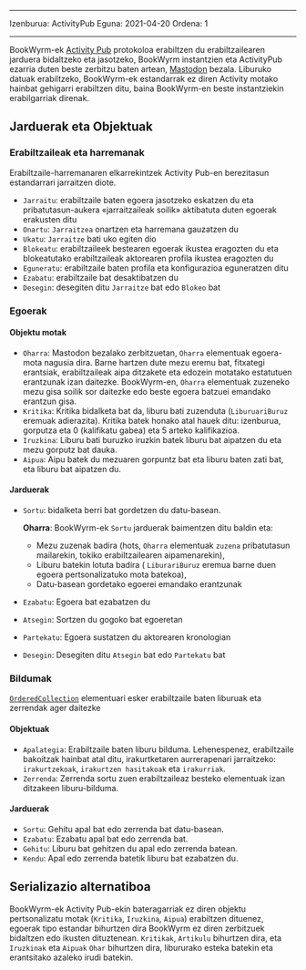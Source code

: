 - - -
Izenburua: ActivityPub Eguna: 2021-04-20 Ordena: 1
- - -

BookWyrm-ek [Activity Pub](http://activitypub.rocks/) protokoloa erabiltzen du erabiltzailearen jarduera bidaltzeko eta jasotzeko, BookWyrm instantzien eta ActivityPub ezarria duten beste zerbitzu baten artean, [Mastodon](https://joinmastodon.org/) bezala. Liburuko datuak erabiltzeko, BookWyrm-ek estandarrak ez diren Activity motako hainbat gehigarri erabiltzen ditu, baina BookWyrm-en beste instantziekin erabilgarriak direnak.

## Jarduerak eta Objektuak

### Erabiltzaileak eta harremanak
Erabiltzaile-harremanaren elkarrekintzek Activity Pub-en berezitasun estandarrari jarraitzen diote.

- `Jarraitu`: erabiltzaile baten egoera jasotzeko eskatzen du eta pribatutasun-aukera «jarraitzaileak soilik» aktibatuta duten egoerak erakusten ditu
- `Onartu`: `Jarraitzea` onartzen eta harremana gauzatzen du
- `Ukatu`: `Jarraitze` bati uko egiten dio
- `Blokeatu`: erabiltzaileek bestearen egoerak ikustea eragozten du eta blokeatutako erabiltzaileak aktorearen profila ikustea eragozten du
- `Eguneratu`: erabiltzaile baten profila eta konfigurazioa eguneratzen ditu
- `Ezabatu`: erabiltzaile bat desaktibatzen du
- `Desegin`: desegiten ditu `Jarraitze` bat edo `Blokeo` bat

### Egoerak
#### Objektu motak

- `Oharra`: Mastodon bezalako zerbitzuetan, `Oharra` elementuak egoera-mota nagusia dira. Barne hartzen dute mezu eremu bat, fitxategi erantsiak, erabiltzaileak aipa ditzakete eta edozein motatako estatutuen erantzunak izan daitezke. BookWyrm-en, `Oharra` elementuak zuzeneko mezu gisa soilik sor daitezke edo beste egoera batzuei emandako erantzun gisa.
- `Kritika`: Kritika bidalketa bat da, liburu bati zuzenduta (`LiburuariBuruz` eremuak adierazita). Kritika batek honako atal hauek ditu: izenburua, gorputza eta 0 (kalifikatu gabea) eta 5 arteko kalifikazioa.
- `Iruzkina`: Liburu bati buruzko iruzkin batek liburu bat aipatzen du eta mezu gorputz bat dauka.
- `Aipua`: Aipu batek du mezuaren gorpuntz bat eta liburu baten zati bat, eta liburu bat aipatzen du.


#### Jarduerak

- `Sortu`: bidalketa berri bat gordetzen du datu-basean.

   **Oharra**: BookWyrm-ek `Sortu` jarduerak baimentzen ditu baldin eta:

   - Mezu zuzenak badira (hots, `Oharra` elementuak `zuzena` pribatutasun mailarekin, tokiko erabiltzailearen aipamenarekin),
   - Liburu batekin lotuta badira ( `LiburariBuruz` eremua barne duen egoera pertsonalizatuko mota batekoa),
   - Datu-basean gordetako egoerei emandako erantzunak
- `Ezabatu`: Egoera bat ezabatzen du
- `Atsegin`: Sortzen du gogoko bat egoeretan
- `Partekatu`: Egoera sustatzen du aktorearen kronologian
- `Desegin`: Desegiten ditu `Atsegin` bat edo `Partekatu` bat

### Bildumak
[`OrderedCollection`](https://www.w3.org/TR/activitystreams-vocabulary/#dfn-orderedcollection) elementuari esker erabiltzaile baten liburuak eta zerrendak ager daitezke

#### Objektuak

- `Apalategia`: Erabiltzaile baten liburu bilduma. Lehenespenez, erabiltzaile bakoitzak hainbat atal ditu, irakurtketaren aurrerapenari jarraitzeko: `irakurtzekoak`, `irakurtzen hasitakoak` eta `irakurriak`.
- `Zerrenda`: Zerrenda sortu zuen erabiltzaileaz besteko elementuak izan ditzakeen liburu-bilduma.

#### Jarduerak

- `Sortu`: Gehitu apal bat edo zerrenda bat datu-basean.
- `Ezabatu`: Ezabatu apal bat edo zerrenda bat.
- `Gehitu`: Liburu bat gehitzen du apal edo zerrenda batean.
- `Kendu`: Apal edo zerrenda batetik liburu bat ezabatzen du.


## Serializazio alternatiboa
BookWyrm-ek Activity Pub-ekin bateragarriak ez diren objektu pertsonalizatu motak (`Kritika`, `Iruzkina`, `Aipua`) erabiltzen dituenez, egoerak tipo estandar bihurtzen dira BookWyrm ez diren zerbitzuek bidaltzen edo ikusten dituztenean. `Kritikak`, `Artikulu` bihurtzen dira, eta `Iruzkinak` eta `Aipuak` `Ohar` bihurtzen dira, libururako esteka batekin eta erantsitako azaleko irudi batekin.
